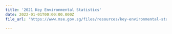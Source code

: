 ```yaml
---
title: '2021 Key Environmental Statistics'
date: 2022-01-01T00:00:00.000Z
file_url: 'https://www.mse.gov.sg/files/resources/key-environmental-statistics-2021-publication.pdf'

---
```

